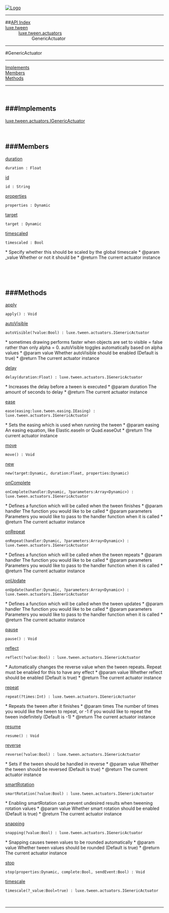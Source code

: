 
[![Logo](../../../../images/logo.png)](../../../../index.html)

---


##[API Index](../../../../api/index.html#luxe.tween)   
[luxe.tween](../)     
&emsp;&emsp;&emsp;[luxe.tween.actuators](./)   
&emsp;&emsp;&emsp;&emsp;&emsp;&emsp;GenericActuator

---

#GenericActuator


---


[Implements](#Implements)   
[Members](#Members)   
[Methods](#Methods)   


---

&nbsp;   

<a class="lift" name="Implements" ></a>
###Implements   
---
<a class="lift" name="luxe.tween.actuators.IGenericActuator" href="{{{rel_path}}}api/luxe/tween/actuators/IGenericActuator.html">luxe.tween.actuators.IGenericActuator</a>

&nbsp;   

<a class="lift" name="Members" ></a>
###Members   
---
<a class="lift" name="duration" href="#duration">duration</a>



`duration : Float`

<span class="small_desc_flat">  </span>   

<a class="lift" name="id" href="#id">id</a>



`id : String`

<span class="small_desc_flat">  </span>   

<a class="lift" name="properties" href="#properties">properties</a>



`properties : Dynamic`

<span class="small_desc_flat">  </span>   

<a class="lift" name="target" href="#target">target</a>



`target : Dynamic`

<span class="small_desc_flat">  </span>   

<a class="lift" name="timescaled" href="#timescaled">timescaled</a>



`timescaled : Bool`

<span class="small_desc_flat"> * Specify whether this should be scaled by the global timescale
     * @param   _value      Whether or not it should be
     * @return      The current actuator instance </span>   

&nbsp;   

&nbsp;   

<a class="lift" name="Methods" ></a>
###Methods   
---
<a class="lift" name="apply" href="#apply">apply</a>



`apply() : Void`

<span class="small_desc_flat">  </span>   

<a class="lift" name="autoVisible" href="#autoVisible">autoVisible</a>



`autoVisible(?value:Bool) : luxe.tween.actuators.IGenericActuator`

<span class="small_desc_flat"> * sometimes drawing performs faster when objects are set to visible = false rather than only alpha = 0. autoVisible toggles automatically based on alpha values
     * @param   value       Whether autoVisible should be enabled (Default is true)
     * @return      The current actuator instance </span>   

<a class="lift" name="delay" href="#delay">delay</a>



`delay(duration:Float) : luxe.tween.actuators.IGenericActuator`

<span class="small_desc_flat"> * Increases the delay before a tween is executed
     * @param   duration        The amount of seconds to delay
     * @return      The current actuator instance </span>   

<a class="lift" name="ease" href="#ease">ease</a>



`ease(easing:luxe.tween.easing.IEasing) : luxe.tween.actuators.IGenericActuator`

<span class="small_desc_flat"> * Sets the easing which is used when running the tween
     * @param   easing      An easing equation, like Elastic.easeIn or Quad.easeOut
     * @return      The current actuator instance </span>   

<a class="lift" name="move" href="#move">move</a>



`move() : Void`

<span class="small_desc_flat">  </span>   

<a class="lift" name="new" href="#new">new</a>



`new(target:Dynamic, duration:Float, properties:Dynamic) `

<span class="small_desc_flat">  </span>   

<a class="lift" name="onComplete" href="#onComplete">onComplete</a>



`onComplete(handler:Dynamic, ?parameters:Array<Dynamic>) : luxe.tween.actuators.IGenericActuator`

<span class="small_desc_flat"> * Defines a function which will be called when the tween finishes
     * @param   handler     The function you would like to be called
     * @param   parameters      Parameters you would like to pass to the handler function when it is called
     * @return      The current actuator instance </span>   

<a class="lift" name="onRepeat" href="#onRepeat">onRepeat</a>



`onRepeat(handler:Dynamic, ?parameters:Array<Dynamic>) : luxe.tween.actuators.IGenericActuator`

<span class="small_desc_flat"> * Defines a function which will be called when the tween repeats
     * @param   handler     The function you would like to be called
     * @param   parameters      Parameters you would like to pass to the handler function when it is called
     * @return      The current actuator instance </span>   

<a class="lift" name="onUpdate" href="#onUpdate">onUpdate</a>



`onUpdate(handler:Dynamic, ?parameters:Array<Dynamic>) : luxe.tween.actuators.IGenericActuator`

<span class="small_desc_flat"> * Defines a function which will be called when the tween updates
     * @param   handler     The function you would like to be called
     * @param   parameters      Parameters you would like to pass to the handler function when it is called
     * @return      The current actuator instance </span>   

<a class="lift" name="pause" href="#pause">pause</a>



`pause() : Void`

<span class="small_desc_flat">  </span>   

<a class="lift" name="reflect" href="#reflect">reflect</a>



`reflect(?value:Bool) : luxe.tween.actuators.IGenericActuator`

<span class="small_desc_flat"> * Automatically changes the reverse value when the tween repeats. Repeat must be enabled for this to have any effect
     * @param   value       Whether reflect should be enabled (Default is true)
     * @return      The current actuator instance </span>   

<a class="lift" name="repeat" href="#repeat">repeat</a>



`repeat(?times:Int) : luxe.tween.actuators.IGenericActuator`

<span class="small_desc_flat"> * Repeats the tween after it finishes
     * @param   times       The number of times you would like the tween to repeat, or -1 if you would like to repeat the tween indefinitely (Default is -1)
     * @return      The current actuator instance </span>   

<a class="lift" name="resume" href="#resume">resume</a>



`resume() : Void`

<span class="small_desc_flat">  </span>   

<a class="lift" name="reverse" href="#reverse">reverse</a>



`reverse(?value:Bool) : luxe.tween.actuators.IGenericActuator`

<span class="small_desc_flat"> * Sets if the tween should be handled in reverse
     * @param   value       Whether the tween should be reversed (Default is true)
     * @return      The current actuator instance </span>   

<a class="lift" name="smartRotation" href="#smartRotation">smartRotation</a>



`smartRotation(?value:Bool) : luxe.tween.actuators.IGenericActuator`

<span class="small_desc_flat"> * Enabling smartRotation can prevent undesired results when tweening rotation values
     * @param   value       Whether smart rotation should be enabled (Default is true)
     * @return      The current actuator instance </span>   

<a class="lift" name="snapping" href="#snapping">snapping</a>



`snapping(?value:Bool) : luxe.tween.actuators.IGenericActuator`

<span class="small_desc_flat"> * Snapping causes tween values to be rounded automatically
     * @param   value       Whether tween values should be rounded (Default is true)
     * @return      The current actuator instance </span>   

<a class="lift" name="stop" href="#stop">stop</a>



`stop(properties:Dynamic, complete:Bool, sendEvent:Bool) : Void`

<span class="small_desc_flat">  </span>   

<a class="lift" name="timescale" href="#timescale">timescale</a>



`timescale(?_value:Bool=true) : luxe.tween.actuators.IGenericActuator`

<span class="small_desc_flat">  </span>   



&nbsp;
&nbsp;
&nbsp;

---  


&nbsp;   
&nbsp;   